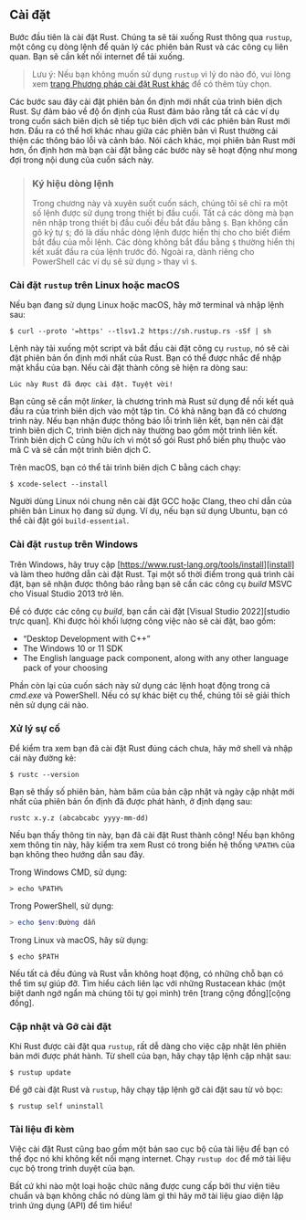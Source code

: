 ## Cài đặt

Bước đầu tiên là cài đặt Rust. Chúng ta sẽ tải xuống Rust thông qua `rustup`, một
công cụ dòng lệnh để quản lý các phiên bản Rust và các công cụ liên quan. Bạn sẽ cần
kết nối internet để tải xuống.

> Lưu ý: Nếu bạn không muốn sử dụng `rustup` vì lý do nào đó, vui lòng xem
> [trang Phương pháp cài đặt Rust khác][otherinstall] để có thêm tùy chọn.

Các bước sau đây cài đặt phiên bản ổn định mới nhất của trình biên dịch Rust.
Sự đảm bảo về độ ổn định của Rust đảm bảo rằng tất cả các ví dụ trong cuốn sách
biên dịch sẽ tiếp tục biên dịch với các phiên bản Rust mới hơn. Đầu ra có thể
hơi khác nhau giữa các phiên bản vì Rust thường cải thiện các thông báo lỗi và
cảnh báo. Nói cách khác, mọi phiên bản Rust mới hơn, ổn định hơn mà bạn cài đặt bằng
các bước này sẽ hoạt động như mong đợi trong nội dung của cuốn sách này.

> ### Ký hiệu dòng lệnh
>
> Trong chương này và xuyên suốt cuốn sách, chúng tôi sẽ chỉ ra một số lệnh được sử dụng trong
> thiết bị đầu cuối. Tất cả các dòng mà bạn nên nhập trong thiết bị đầu cuối đều bắt đầu bằng `$`. 
> Bạn không cần gõ ký tự `$`; đó là dấu nhắc dòng lệnh được hiển thị cho cho biết điểm bắt đầu 
> của mỗi lệnh. Các dòng không bắt đầu bằng `$` thường hiển thị kết xuất đầu ra của lệnh trước đó. 
> Ngoài ra, dành riêng cho PowerShell các ví dụ sẽ sử dụng `>` thay vì `$`.

### Cài đặt `rustup` trên Linux hoặc macOS

Nếu bạn đang sử dụng Linux hoặc macOS, hãy mở terminal và nhập lệnh sau:

```console
$ curl --proto '=https' --tlsv1.2 https://sh.rustup.rs -sSf | sh
```

Lệnh này tải xuống một script và bắt đầu cài đặt công cụ `rustup`, 
nó sẽ cài đặt phiên bản ổn định mới nhất của Rust. Bạn có thể được nhắc
để nhập mật khẩu của bạn. Nếu cài đặt thành công sẽ hiện ra dòng sau:

```text
Lúc này Rust đã được cài đặt. Tuyệt vời!
```
Bạn cũng sẽ cần một *linker*, là chương trình mà Rust sử dụng để nối kết quả đầu ra 
của trình biên dịch vào một tập tin. Có khả năng bạn đã có chương trình này. Nếu bạn 
nhận được thông báo lỗi trình liên kết, bạn nên cài đặt trình biên dịch C, trình biên dịch
này thường bao gồm một trình liên kết. Trình biên dịch C cũng hữu ích vì một số gói
Rust phổ biến phụ thuộc vào mã C và sẽ cần một trình biên dịch C.

Trên macOS, bạn có thể tải trình biên dịch C bằng cách chạy:

```console
$ xcode-select --install
```

Người dùng Linux nói chung nên cài đặt GCC hoặc Clang, theo chỉ dẫn của
phiên bản Linux họ đang sử dụng. Ví dụ, nếu bạn sử dụng Ubuntu, bạn có thể
cài đặt gói `build-essential`.

### Cài đặt `rustup` trên Windows

Trên Windows, hãy truy cập [https://www.rust-lang.org/tools/install][install] và làm theo
hướng dẫn cài đặt Rust. Tại một số thời điểm trong quá trình cài đặt, bạn sẽ
nhận được thông báo rằng bạn sẽ cần các công cụ *build* MSVC cho Visual Studio 2013 trở lên.

Để có được các công cụ *build*, bạn cần cài đặt [Visual Studio 2022][studio trực quan]. 
Khi được hỏi khối lượng công việc nào sẽ cài đặt, bao gồm:

* “Desktop Development with C++”
* The Windows 10 or 11 SDK
* The English language pack component, along with any other 
  language pack of your choosing

Phần còn lại của cuốn sách này sử dụng các lệnh hoạt động trong cả *cmd.exe* và PowerShell.
Nếu có sự khác biệt cụ thể, chúng tôi sẽ giải thích nên sử dụng cái nào.

### Xử lý sự cố

Để kiểm tra xem bạn đã cài đặt Rust đúng cách chưa, hãy mở shell và nhập cái này
đường kẻ:

```console
$ rustc --version
```

Bạn sẽ thấy số phiên bản, hàm băm của bản cập nhật và ngày cập nhật mới nhất
của phiên bản ổn định đã được phát hành, ở định dạng sau:

```text
rustc x.y.z (abcabcabc yyyy-mm-dd)
```

Nếu bạn thấy thông tin này, bạn đã cài đặt Rust thành công! Nếu bạn không
xem thông tin này, hãy kiểm tra xem Rust có trong biến hệ thống `%PATH%` của bạn không
theo hướng dẫn sau đây.

Trong Windows CMD, sử dụng:

```console
> echo %PATH%
```

Trong PowerShell, sử dụng:

```powershell
> echo $env:Đường dẫn
```

Trong Linux và macOS, hãy sử dụng:

```console
$ echo $PATH
```

Nếu tất cả đều đúng và Rust vẫn không hoạt động, có những chỗ bạn có thể 
tìm sự giúp đỡ. Tìm hiểu cách liên lạc với những Rustacean khác (một
biệt danh ngớ ngẩn mà chúng tôi tự gọi mình) trên [trang cộng đồng][cộng đồng].

### Cập nhật và Gỡ cài đặt

Khi Rust được cài đặt qua `rustup`, rất dễ dàng cho việc cập nhật lên phiên bản mới được phát hành. 
Từ shell của bạn, hãy chạy tập lệnh cập nhật sau:

```console
$ rustup update
```

Để gỡ cài đặt Rust và `rustup`, hãy chạy tập lệnh gỡ cài đặt sau từ
vỏ bọc:

```console
$ rustup self uninstall
```
### Tài liệu đi kèm

Việc cài đặt Rust cũng bao gồm một bản sao cục bộ của tài liệu để
bạn có thể đọc nó khi không kết nối mạng internet. Chạy `rustup doc` 
để mở tài liệu cục bộ trong trình duyệt của bạn.

Bất cứ khi nào một loại hoặc chức năng được cung cấp bởi thư viện tiêu chuẩn
và bạn không chắc nó dùng làm gì thì hãy mở tài liệu giao diện lập trình
ứng dụng (API) để tìm hiểu!

[otherinstall]: https://forge.rust-lang.org/infra/other-installation-methods.html
[install]: https://www.rust-lang.org/tools/install
[visualstudio]: https://visualstudio.microsoft.com/downloads/
[community]: https://www.rust-lang.org/community
